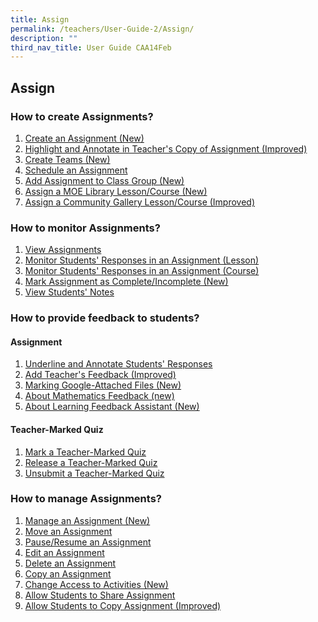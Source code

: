```yaml
---
title: Assign
permalink: /teachers/User-Guide-2/Assign/
description: ""
third_nav_title: User Guide CAA14Feb
---
```

## Assign

### How to create Assignments?

1. <a href="/user-guide/Teachers-UG/aboutlessons/" target="_blank">Create an Assignment (New)</a>
2. <a href="/user-guide/Teachers-UG/createlesson/" target="_blank">Highlight and Annotate in Teacher's Copy of Assignment (Improved)</a>
3. <a href="/user-guide/Teachers-UG/createcourse/" target="_blank">Create Teams (New)</a>
4. <a href="/user-guide/Teachers-UG/LessonTemplates/" target="_blank">Schedule an Assignment</a>
5. <a href="/user-guide/Teachers-UG/LessonTemplates/" target="_blank">Add Assignment to Class Group (New)</a>
6. <a href="/user-guide/Teachers-UG/aboutlessons/" target="_blank">Assign a MOE Library Lesson/Course (New)</a>
7. <a href="/user-guide/Teachers-UG/createlesson/" target="_blank">Assign a Community Gallery Lesson/Course (Improved)</a>

### How to monitor Assignments?
1. <a href="/user-guide/Teachers-UG/aboutlessons/" target="_blank">View Assignments</a>
2. <a href="/user-guide/Teachers-UG/createlesson/" target="_blank">Monitor Students' Responses in an Assignment (Lesson)</a>
3. <a href="/user-guide/Teachers-UG/createcourse/" target="_blank">Monitor Students' Responses in an Assignment (Course)</a>
4. <a href="/user-guide/Teachers-UG/LessonTemplates/" target="_blank">Mark Assignment as Complete/Incomplete (New)</a>
5. <a href="/user-guide/Teachers-UG/LessonTemplates/" target="_blank">View Students' Notes</a>

### How to provide feedback to students?

#### Assignment
1. <a href="/user-guide/Teachers-UG/aboutlessons/" target="_blank">Underline and Annotate Students' Responses</a>
2. <a href="/user-guide/Teachers-UG/createlesson/" target="_blank">Add Teacher's Feedback (Improved)</a>
3. <a href="/user-guide/Teachers-UG/createcourse/" target="_blank">Marking Google-Attached Files (New)</a>
4. <a href="/user-guide/Teachers-UG/createlesson/" target="_blank">About Mathematics Feedback (new)</a>
5. <a href="/user-guide/Teachers-UG/createcourse/" target="_blank">About Learning Feedback Assistant (New)</a>

#### Teacher-Marked Quiz
1. <a href="/user-guide/Teachers-UG/aboutlessons/" target="_blank">Mark a Teacher-Marked Quiz</a>
2. <a href="/user-guide/Teachers-UG/createlesson/" target="_blank">Release a Teacher-Marked Quiz</a>
3. <a href="/user-guide/Teachers-UG/createcourse/" target="_blank">Unsubmit a Teacher-Marked Quiz</a>


### How to manage Assignments?

1. <a href="/user-guide/Teachers-UG/aboutlessons/" target="_blank">Manage an Assignment (New)</a>
2. <a href="/user-guide/Teachers-UG/createlesson/" target="_blank">Move an Assignment</a>
3. <a href="/user-guide/Teachers-UG/createcourse/" target="_blank">Pause/Resume an Assignment</a>
4. <a href="/user-guide/Teachers-UG/LessonTemplates/" target="_blank">Edit an Assignment</a>
5. <a href="/user-guide/Teachers-UG/LessonTemplates/" target="_blank">Delete an Assignment</a>
6. <a href="/user-guide/Teachers-UG/aboutlessons/" target="_blank">Copy an Assignment</a>
7. <a href="/user-guide/Teachers-UG/createlesson/" target="_blank">Change Access to Activities (New)</a>
8. <a href="/user-guide/Teachers-UG/aboutlessons/" target="_blank">Allow Students to Share Assignment</a>
9. <a href="/user-guide/Teachers-UG/createlesson/" target="_blank">Allow Students to Copy Assignment (Improved)</a>